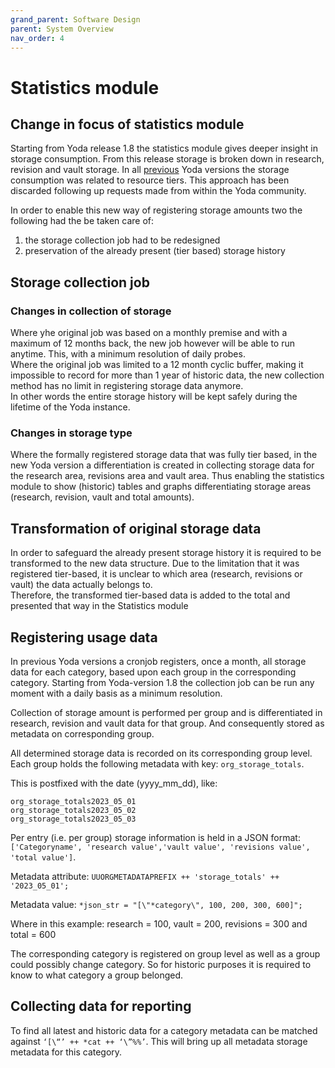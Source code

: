 ```yaml
---
grand_parent: Software Design
parent: System Overview
nav_order: 4
---
```

# Statistics module

## Change in focus of statistics module
Starting from Yoda release 1.8 the statistics module gives deeper insight in storage consumption.
From this release storage is broken down in research, revision and vault storage.
In all [previous](statistics_1.8.md) Yoda versions the storage consumption was related to resource tiers.
This approach has been discarded following up requests made from within the Yoda community.

In order to enable this new way of registering storage amounts two the following had the be taken care of:

1. the storage collection job had to be redesigned
2. preservation of the already present (tier based) storage history

## Storage collection job
### Changes in collection of storage
Where yhe original job was based on a monthly premise and with a maximum of 12 months back, the new job however will be able to run anytime. This, with a minimum resolution of daily probes.  
Where the original job was limited to a 12 month cyclic buffer, making it impossible to record for more than 1 year of historic data, the new collection method has no limit in registering storage data anymore.  
In other words the entire storage history will be kept safely during the lifetime of the Yoda instance.

### Changes in storage type
Where the formally registered storage data that was fully tier based, in the new Yoda version a differentiation is created in collecting storage data for the research area, revisions area and vault area.
Thus enabling the statistics module to show (historic) tables and graphs differentiating storage areas (research, revision, vault and total amounts).

## Transformation of original storage data
In order to safeguard the already present storage history it is required to be transformed to the new data structure.
Due to the limitation that it was registered tier-based, it is unclear to which area (research, revisions or vault) the data actually belongs to.  
Therefore, the transformed tier-based data is added to the total and presented that way in the Statistics module

## Registering usage data
In previous Yoda versions a cronjob registers, once a month, all storage data for each category, based upon each group in the corresponding category.
Starting from Yoda-version 1.8 the collection job can be run any moment with a daily basis as a minimum resolution.

Collection of storage amount is performed per group and is differentiated in research, revision and vault data for that group. And consequently stored as metadata on corresponding group.

All determined storage data is recorded on its corresponding group level.
Each group holds the following metadata with key: `org_storage_totals`.

This is postfixed with the date (yyyy_mm_dd), like:
```
org_storage_totals2023_05_01
org_storage_totals2023_05_02
org_storage_totals2023_05_03
```

Per entry (i.e. per group) storage information is held in a JSON format:
``['Categoryname', 'research value','vault value', 'revisions value', 'total value']``.

Metadata attribute:
`UUORGMETADATAPREFIX ++ 'storage_totals' ++ '2023_05_01';`

Metadata value:
`*json_str = "[\"*category\", 100, 200, 300, 600]";`

Where in this example:
research = 100,
vault = 200,
revisions = 300
and total = 600

The corresponding category is registered on group level as well as a group could possibly change category. So for historic purposes it is required to know to what category a group belonged.

## Collecting data for reporting
To find all latest and historic data for a category metadata can be matched against `‘[\“’ ++ *cat ++ ‘\”%%’`.
This will bring up all metadata storage metadata for this category.
